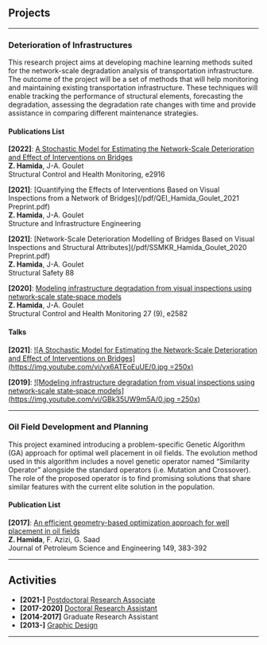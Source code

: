 ## Projects

---

### Deterioration of Infrastructures

This research project aims at developing machine learning methods suited for the network-scale degradation analysis of transportation infrastructure. The outcome of the project will be a set of methods that will help monitoring and maintaining existing transportation infrastructure. These techniques will enable tracking the performance of structural elements, forecasting the degradation, assessing the degradation rate changes with time and provide assistance in comparing different maintenance strategies.

#### Publications List

**\[2022\]**: [A Stochastic Model for Estimating the Network-Scale Deterioration and Effect of Interventions on Bridges](/pdf/Hamida_Goulet_NSA_2022.pdf)\
**Z. Hamida**, J-A. Goulet\
Structural Control and Health Monitoring, e2916

**\[2021\]**: [Quantifying the Effects of Interventions Based on Visual Inspections from a Network of Bridges](/pdf/QEI_Hamida_Goulet_2021 Preprint.pdf)\
**Z. Hamida**, J-A. Goulet\
Structure and Infrastructure Engineering

**\[2021\]**: [Network-Scale Deterioration Modelling of Bridges Based on Visual Inspections and Structural Attributes](/pdf/SSMKR_Hamida_Goulet_2020 Preprint.pdf)\
**Z. Hamida**, J-A. Goulet\
Structural Safety 88

**\[2020\]**: [Modeling infrastructure degradation from visual inspections using network‐scale state‐space models](/pdf/Hamida_Goulet_VI_SSM_2020.pdf)\
**Z. Hamida**, J-A. Goulet\
Structural Control and Health Monitoring 27 (9), e2582

#### Talks

**\[2021\]**: [![A Stochastic Model for Estimating the Network-Scale Deterioration and Effect of Interventions on Bridges](https://img.youtube.com/vi/vx6ATEoEuUE/0.jpg  =250x)](https://www.youtube.com/watch?v=vx6ATEoEuUE)

**\[2019\]**: [![Modeling infrastructure degradation from visual inspections using network‐scale state‐space models](https://img.youtube.com/vi/GBk35UW9m5A/0.jpg  =250x)](https://www.youtube.com/watch?v=GBk35UW9m5A)

---

### Oil Field Development and Planning

This project examined introducing a problem-specific Genetic Algorithm (GA) approach for optimal well placement in oil fields. The evolution method used in this algorithm includes a novel genetic operator named “Similarity Operator” alongside the standard operators (i.e. Mutation and Crossover). The role of the proposed operator is to find promising solutions that share similar features with the current elite solution in the population.

#### Publication List

**\[2017\]**: [An efficient geometry-based optimization approach for well placement in oil fields](/pdf/WPO_Hamida_et_al_2017.pdf)\
**Z. Hamida**, F. Azizi, G. Saad\
Journal of Petroleum Science and Engineering 149, 383-392

---

## Activities

- **\[2021-\]** [Postdoctoral Research Associate](http://profs.polymtl.ca/jagoulet/Site/Goulet_web_page_ZHAMIDA.html)
- **\[2017-2020\]** [Doctoral Research Assistant](http://profs.polymtl.ca/jagoulet/Site/Goulet_web_page_ZHAMIDA.html)
- **\[2014-2017\]** Graduate Research Assistant
- **\[2013-\]** [Graphic Design](https://www.behance.net/zachamida)

---

